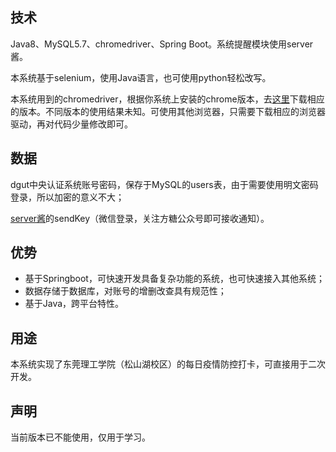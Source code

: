 ## 技术

Java8、MySQL5.7、chromedriver、Spring Boot。系统提醒模块使用server酱。

本系统基于selenium，使用Java语言，也可使用python轻松改写。

本系统用到的chromedriver，根据你系统上安装的chrome版本，去[这里](https://npm.taobao.org/mirrors/chromedriver)下载相应的版本。不同版本的使用结果未知。可使用其他浏览器，只需要下载相应的浏览器驱动，再对代码少量修改即可。

## 数据

dgut中央认证系统账号密码，保存于MySQL的users表，由于需要使用明文密码登录，所以加密的意义不大；

[server酱](https://sct.ftqq.com/login)的sendKey（微信登录，关注方糖公众号即可接收通知）。

## 优势

- 基于Springboot，可快速开发具备复杂功能的系统，也可快速接入其他系统；
- 数据存储于数据库，对账号的增删改查具有规范性；
- 基于Java，跨平台特性。

## 用途

本系统实现了东莞理工学院（松山湖校区）的每日疫情防控打卡，可直接用于二次开发。

## 声明

当前版本已不能使用，仅用于学习。

